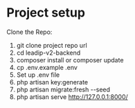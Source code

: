 # Project setup 
Clone the Repo:
1) git clone project repo url
2) cd leadip-v2-backend
3) composer install or composer update
4) cp .env.example .env
5) Set up .env file
6) php artisan key:generate
7) php artisan migrate:fresh --seed
8) php artisan serve
http://127.0.0.1:8000/
